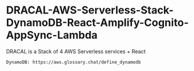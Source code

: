 # DRACAL-AWS-Serverless-Stack-DynamoDB-React-Amplify-Cognito-AppSync-Lambda

DRACAL is a Stack of 4 AWS Serverless services + React

	DynamoDB: https://aws.glossary.chat/define_dynamodb
